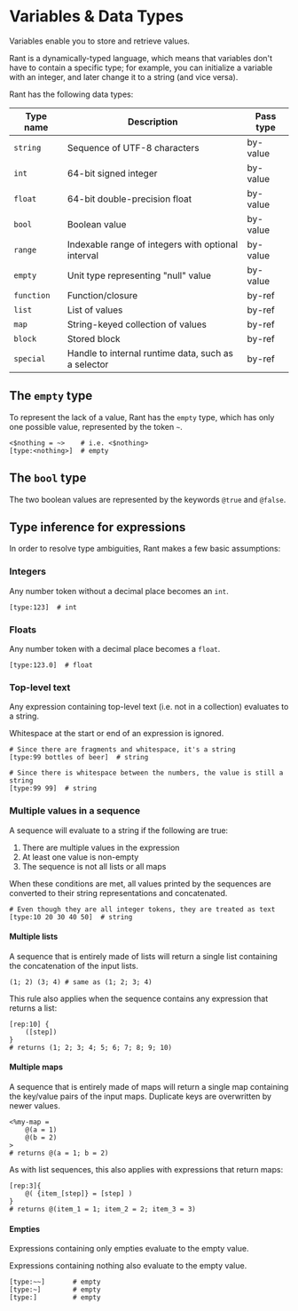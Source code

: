 # Variables & Data Types

Variables enable you to store and retrieve values.

Rant is a dynamically-typed language, which means that variables don't have to contain a specific type;
for example, you can initialize a variable with an integer, and later change it to a string (and vice versa).

Rant has the following data types:

|Type name |Description                                        |Pass type|
|----------|---------------------------------------------------|---------|
|`string`  |Sequence of UTF-8 characters                       |by-value |
|`int`     |64-bit signed integer                              |by-value |
|`float`   |64-bit double-precision float                      |by-value |
|`bool`    |Boolean value                                      |by-value | 
|`range`   |Indexable range of integers with optional interval |by-value |
|`empty`   |Unit type representing "null" value                |by-value |
|`function`|Function/closure                                   |by-ref   |
|`list`    |List of values                                     |by-ref   |
|`map`     |String-keyed collection of values                  |by-ref   |
|`block`   |Stored block                                       |by-ref   |
|`special` |Handle to internal runtime data, such as a selector|by-ref   |

## The `empty` type

To represent the lack of a value, Rant has the `empty` type, which has only one possible value, represented by the token `~`.

```rant
<$nothing = ~>    # i.e. <$nothing>
[type:<nothing>]  # empty
```

## The `bool` type

The two boolean values are represented by the keywords `@true` and `@false`.

## Type inference for expressions

In order to resolve type ambiguities, Rant makes a few basic assumptions:

### Integers

Any number token without a decimal place becomes an `int`.

```rant
[type:123]  # int
```

### Floats

Any number token with a decimal place becomes a `float`.

```rant
[type:123.0]  # float
```

### Top-level text

Any expression containing top-level text (i.e. not in a collection) evaluates to a string.

Whitespace at the start or end of an expression is ignored.

```rant
# Since there are fragments and whitespace, it's a string
[type:99 bottles of beer]  # string

# Since there is whitespace between the numbers, the value is still a string
[type:99 99]  # string
```

### Multiple values in a sequence

A sequence will evaluate to a string if the following are true:

1. There are multiple values in the expression
2. At least one value is non-empty
3. The sequence is not all lists or all maps

When these conditions are met, all values printed by the sequences are converted to their string representations and concatenated.

```rant
# Even though they are all integer tokens, they are treated as text
[type:10 20 30 40 50]  # string
```

#### Multiple lists

A sequence that is entirely made of lists will return a single list containing the concatenation of the input lists.

```rant
(1; 2) (3; 4) # same as (1; 2; 3; 4)
```

This rule also applies when the sequence contains any expression that returns a list:

```rant
[rep:10] {
    ([step])
}
# returns (1; 2; 3; 4; 5; 6; 7; 8; 9; 10)
```

#### Multiple maps

A sequence that is entirely made of maps will return a single map containing the key/value pairs of the input maps. 
Duplicate keys are overwritten by newer values.

```rant
<%my-map = 
    @(a = 1)
    @(b = 2)
>
# returns @(a = 1; b = 2)
```

As with list sequences, this also applies with expressions that return maps:

```rant
[rep:3]{
    @( {item_[step]} = [step] )
}
# returns @(item_1 = 1; item_2 = 2; item_3 = 3)
```

#### Empties

Expressions containing only empties evaluate to the empty value.

Expressions containing nothing also evaluate to the empty value.

```rant
[type:~~]       # empty
[type:~]        # empty
[type:]         # empty
```
